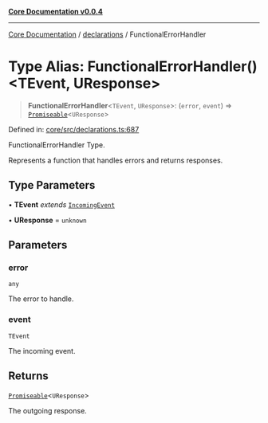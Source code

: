 [**Core Documentation v0.0.4**](../../README.md)

***

[Core Documentation](../../modules.md) / [declarations](../README.md) / FunctionalErrorHandler

# Type Alias: FunctionalErrorHandler()\<TEvent, UResponse\>

> **FunctionalErrorHandler**\<`TEvent`, `UResponse`\>: (`error`, `event`) => [`Promiseable`](Promiseable.md)\<`UResponse`\>

Defined in: [core/src/declarations.ts:687](https://github.com/stonemjs/core/blob/d2167ff53d508d3a75c05f0cf962180518d3e061/src/declarations.ts#L687)

FunctionalErrorHandler Type.

Represents a function that handles errors and returns responses.

## Type Parameters

• **TEvent** *extends* [`IncomingEvent`](../../events/IncomingEvent/classes/IncomingEvent.md)

• **UResponse** = `unknown`

## Parameters

### error

`any`

The error to handle.

### event

`TEvent`

The incoming event.

## Returns

[`Promiseable`](Promiseable.md)\<`UResponse`\>

The outgoing response.
